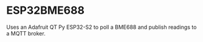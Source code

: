 # ESP32BME688
Uses an Adafruit QT Py ESP32-S2 to poll a BME688 and publish readings to a MQTT broker.
